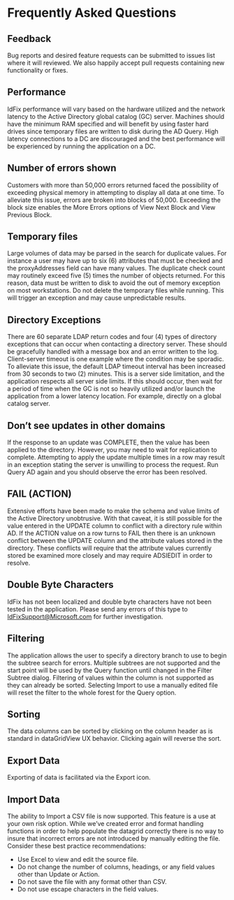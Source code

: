# Frequently Asked Questions

## Feedback 
Bug reports and desired feature requests can be submitted to issues list where it will reviewed. We also happily accept pull requests containing new functionality or fixes.


## Performance 
IdFix performance will vary based on the hardware utilized and the network latency to the Active Directory global catalog (GC) server.  Machines should have the minimum RAM specified and will benefit by using faster hard drives since temporary files are written to disk during the AD Query.  High latency connections to a DC are discouraged and the best performance will be experienced by running the application on a DC.

## Number of errors shown
Customers with more than 50,000 errors returned faced the possibility of exceeding physical memory in attempting to display all data at one time.  To alleviate this issue, errors are broken into blocks of 50,000.  Exceeding the block size enables the More Errors options of View Next Block and View Previous Block.

## Temporary files
Large volumes of data may be parsed in the search for duplicate values.  For instance a user may have up to six (6) attributes that must be checked and the proxyAddresses field can have many values.  The duplicate check count may routinely exceed five (5) times the number of objects returned. For this reason, data must be written to disk to avoid the out of memory exception on most workstations.  Do not delete the temporary files while running.  This will trigger an exception and may cause unpredictable results.

## Directory Exceptions 
There are 60 separate LDAP return codes and four (4) types of directory exceptions that can occur when contacting a directory server.  These should be gracefully handled with a message box and an error written to the log.  Client-server timeout is one example where the condition may be sporadic.  To alleviate this issue, the default LDAP timeout interval has been increased from 30 seconds to two (2) minutes.  This is a server side limitation, and the application respects all server side limits.  If this should occur, then wait for a period of time when the GC is not so heavily utilized and/or launch the application from a lower latency location. For example, directly on a global catalog server.

## Don’t see updates in other domains 
If the response to an update was COMPLETE, then the value has been applied to the directory. However, you may need to wait for replication to complete.  Attempting to apply the update multiple times in a row may result in an exception stating the server is unwilling to process the request.  Run Query AD again and you should observe the error has been resolved. 

## FAIL (ACTION) 
Extensive efforts have been made to make the schema and value limits of the Active Directory unobtrusive.  With that caveat, it is still possible for the value entered in the UPDATE column to conflict with a directory rule within AD.  If the ACTION value on a row turns to FAIL then there is an unknown conflict between the UPDATE column and the attribute values stored in the directory.  These conflicts will require that the attribute values currently stored be examined more closely and may require ADSIEDIT in order to resolve.

## Double Byte Characters 
IdFix has not been localized and double byte characters have not been tested in the application.  Please send any errors of this type to IdFixSupport@Microsoft.com for further investigation.

## Filtering 
The application allows the user to specify a directory branch to use to begin the subtree search for errors.  Multiple subtrees are not supported and the start point will be used by the Query function until changed in the Filter Subtree dialog.  Filtering of values within the column is not supported as they can already be sorted.  Selecting Import to use a manually edited file will reset the filter to the whole forest for the Query option.

## Sorting 
The data columns can be sorted by clicking on the column header as is standard in dataGridView UX behavior.  Clicking again will reverse the sort.

## Export Data 
Exporting of data is facilitated via the Export icon.  

## Import Data 
The ability to Import a CSV file is now supported.  This feature is a use at your own risk option.  While we’ve created error and format handling functions in order to help populate the datagrid correctly there is no way to insure that incorrect errors are not introduced by manually editing the file.
Consider these best practice recommendations:
- Use Excel to view and edit the source file.
- Do not change the number of columns, headings, or any field values other than Update or Action.
- Do not save the file with any format other than CSV.
- Do not use escape characters in the field values.